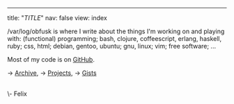 ---
title: "*TITLE*"
nav: false
view: index

/var/log/obfusk is where I write about the things I'm working on and
playing with: (functional) programming; bash, clojure, coffeescript,
erlang, haskell, ruby; css, html; debian, gentoo, ubuntu; gnu, linux;
vim; free software; ...

Most of my code is on [GitHub](https://github.com/obfusk).

&rarr; [Archive](/archive.html),
&rarr; [Projects](/projects.html),
&rarr; [Gists](/gists.html)

<br/>
\- Felix
